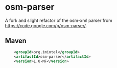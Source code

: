 osm-parser
==========

A fork and slight refactor of the osm-xml parser from https://code.google.com/p/osm-parser/.


## Maven
```xml
    <groupId>org.imintel</groupId>
    <artifactId>osm-parser</artifactId>
    <version>1.0-MF</version>
```
